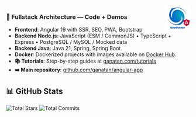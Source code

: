 <img src="./ui/ganatan-about-github.png" align="right" width="70" height="70" alt="logo ganatan">

### 🚀 Fullstack Architecture — Code + Demos

- **Frontend**: Angular 19 with SSR, SEO, PWA, Bootstrap  
- **Backend Node.js**: JavaScript (ESM / CommonJS) • TypeScript + Express • PostgreSQL / MySQL / Mocked data  
- **Backend Java**: Java 21, Spring, Spring Boot
- **Docker**: Dockerized projects with images available on [Docker Hub](https://hub.docker.com/u/ganatan).
- **📚 Tutorials**: Step-by-step guides at [ganatan.com/tutorials](https://www.ganatan.com/tutorials)
- **➡️ Main repository**: [github.com/ganatan/angular-app](https://github.com/ganatan/angular-app)  

## 📊 GitHub Stats

![Total Stars](https://img.shields.io/badge/Total%20Stars%20Earned-1.5k-blue?style=flat-square&logo=github)
![Total Commits](https://img.shields.io/badge/Total%20Commits%20(2025)-976-blue?style=flat-square&logo=git)